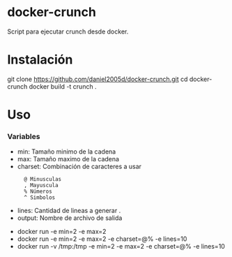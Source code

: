 # docker-crunch
Script para ejecutar crunch desde docker.

<h1>Instalación</h1>

git clone https://github.com/daniel2005d/docker-crunch.git
cd docker-crunch
docker build -t crunch .

<h1>Uso</h1>
<h3>Variables </h3>
<ul>
  <li>min: Tamaño minimo de la cadena</li>
  <li>max: Tamaño maximo  de la cadena</li>
  <li>charset: Combinación de caracteres a usar
    
      @ Minusculas
      , Mayuscula
      % Números
      ^ Simbolos
      
    
  </li>
  <li>lines: Cantidad de lineas a generar .</li>
  <li>output: Nombre de archivo de salida</li>
  </ul>
<ul>
  <li>docker run -e min=2 -e max=2</li>
  <li>docker run -e min=2 -e max=2 -e charset=@% -e lines=10</li>
  <li>docker run -v /tmp:/tmp -e min=2 -e max=2 -e charset=@% -e lines=10</li>
</ul>
